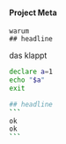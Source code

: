 #### Project Meta

```
warum
## headline
```

das klappt




~~~bash {class="my-class" id="my-codeblock" lineNos=inline tabWidth=2}
declare a=1
echo "$a"
exit

## headline
```
ok
ok
```

~~~
